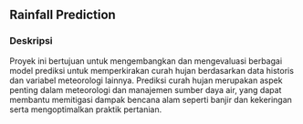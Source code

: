 <h2> Rainfall Prediction </h2>

<h3> Deskripsi </h3>
Proyek ini bertujuan untuk mengembangkan dan mengevaluasi berbagai model prediksi untuk memperkirakan curah hujan berdasarkan data historis dan variabel meteorologi lainnya. Prediksi curah hujan merupakan aspek penting dalam meteorologi dan manajemen sumber daya air, yang dapat membantu memitigasi dampak bencana alam seperti banjir dan kekeringan serta mengoptimalkan praktik pertanian.
